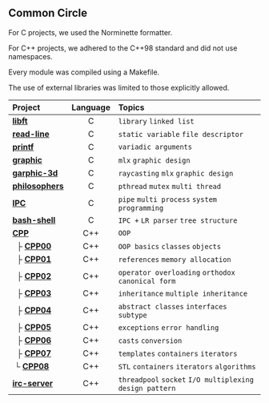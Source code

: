 ## Common Circle

For C projects, we used the Norminette formatter.

For C++ projects, we adhered to the C++98 standard and did not use namespaces.

Every module was compiled using a Makefile.

The use of external libraries was limited to those explicitly allowed.

| Project                                | Language | Topics                                          |
| :------------------------------------- | :------: | :-----------------------------------------------|
| [**libft**](./libft)                   |    C     | `library` `linked list`                         |
| [**read-line**](./read-line)           |    C     | `static variable` `file descriptor`             |
| [**printf**](./printf)                 |    C     | `variadic arguments`                            |
| [**graphic**](./graphic)               |    C     | `mlx` `graphic design`                          |
| [**garphic-3d**](./graphic-3d)         |    C     | `raycasting` `mlx` `graphic design`             |
| [**philosophers**](./philosophers)     |    C     | `pthread` `mutex` `multi thread`                |
| [**IPC**](./IPC)                       |    C     | `pipe` `multi process` `system programming`     |
| [**bash-shell**](./bash-shell)         |    C     | `IPC +` `LR parser` `tree structure`            |
| [**CPP**](./CPP)                       |    C++   | `OOP`                                           |
| &nbsp; ├ [**CPP00**](./CPP/CPP00)      |    C++   | `OOP basics` `classes` `objects`                |
| &nbsp; ├ [**CPP01**](./CPP/CPP01)      |    C++   | `references` `memory allocation`                |
| &nbsp; ├ [**CPP02**](./CPP/CPP02)      |    C++   | `operator overloading` `orthodox canonical form`|
| &nbsp; ├ [**CPP03**](./CPP/CPP03)      |    C++   | `inheritance` `multiple inheritance`            |
| &nbsp; ├ [**CPP04**](./CPP/CPP04)      |    C++   | `abstract classes` `interfaces` `subtype`       |
| &nbsp; ├ [**CPP05**](./CPP/CPP05)      |    C++   | `exceptions` `error handling`                   |
| &nbsp; ├ [**CPP06**](./CPP/CPP06)      |    C++   | `casts` `conversion`                            |
| &nbsp; ├ [**CPP07**](./CPP/CPP07)      |    C++   | `templates` `containers` `iterators`            |
| &nbsp;└ [**CPP08**](./CPP/CPP08)       |    C++   | `STL` `containers` `iterators` `algorithms`     |
| [**irc-server**](./irc-server)         |    C++   | `threadpool` `socket` `I/O multiplexing` `design pattern`      |
